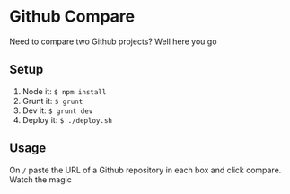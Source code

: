 Github Compare
==============

Need to compare two Github projects? Well here you go

## Setup

1. Node it: `$ npm install`
2. Grunt it: `$ grunt`
3. Dev it: `$ grunt dev`
4. Deploy it: `$ ./deploy.sh`

## Usage

On `/` paste the URL of a Github repository in each box and click compare. Watch the magic
